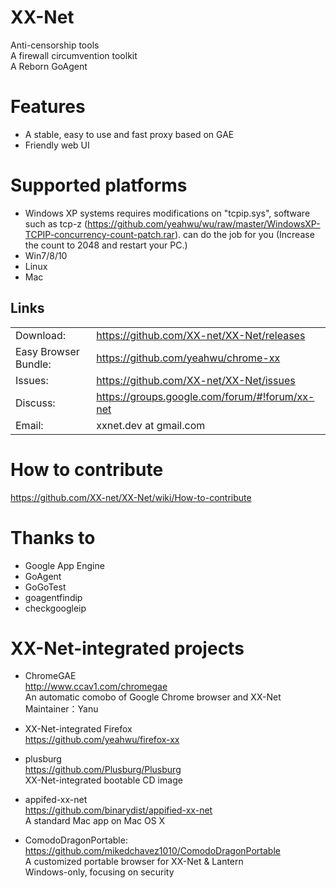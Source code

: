 XX-Net
========
Anti-censorship tools  
A firewall circumvention toolkit  
A Reborn GoAgent

Features
==========
* A stable, easy to use and fast proxy based on GAE
* Friendly web UI

Supported platforms
================
* Windows XP systems requires modifications on "tcpip.sys", 
software such as tcp-z (https://github.com/yeahwu/wu/raw/master/WindowsXP-TCPIP-concurrency-count-patch.rar). 
can do the job for you (Increase the count to 2048 and restart your PC.)
* Win7/8/10  
* Linux  
* Mac


## Links
|   |   |
| --------   | :----  |
|Download: |https://github.com/XX-net/XX-Net/releases|
|Easy Browser Bundle: |https://github.com/yeahwu/chrome-xx|
|Issues:  |https://github.com/XX-net/XX-Net/issues|
|Discuss:  |https://groups.google.com/forum/#!forum/xx-net|
|Email:   |xxnet.dev at gmail.com|

How to contribute
====================
https://github.com/XX-net/XX-Net/wiki/How-to-contribute

Thanks to
=========
* Google App Engine
* GoAgent
* GoGoTest
* goagentfindip
* checkgoogleip

XX-Net-integrated projects
============================
* ChromeGAE  
  http://www.ccav1.com/chromegae  
  An automatic comobo of Google Chrome browser and XX-Net  
  Maintainer：Yanu  

* XX-Net-integrated Firefox  
  https://github.com/yeahwu/firefox-xx  

* plusburg  
  https://github.com/Plusburg/Plusburg  
  XX-Net-integrated bootable CD image  

* appifed-xx-net  
  https://github.com/binarydist/appified-xx-net  
  A standard Mac app on Mac OS X  
  
* ComodoDragonPortable:   
  https://github.com/mikedchavez1010/ComodoDragonPortable  
  A customized portable browser for XX-Net & Lantern  
  Windows-only, focusing on security